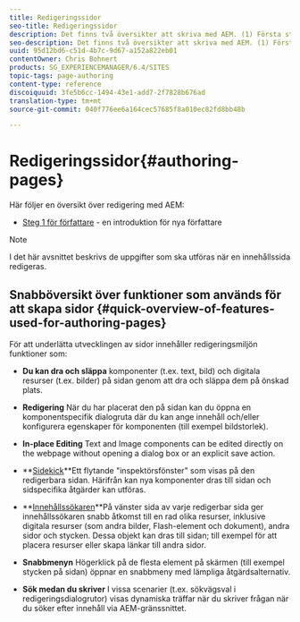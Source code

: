 ```yaml
---
title: Redigeringssidor
seo-title: Redigeringssidor
description: Det finns två översikter att skriva med AEM. (1) Första steget för författare - en introduktion för nya författare och (2) Snabbguide till redigeringssidor - en snabbguide (på hög nivå) till de viktigaste åtgärderna.
seo-description: Det finns två översikter att skriva med AEM. (1) Första steget för författare - en introduktion för nya författare och (2) Snabbguide till redigeringssidor - en snabbguide (på hög nivå) till de viktigaste åtgärderna.
uuid: 95d12bd6-c51d-4b7c-9d67-a152a822eb01
contentOwner: Chris Bohnert
products: SG_EXPERIENCEMANAGER/6.4/SITES
topic-tags: page-authoring
content-type: reference
discoiquuid: 3fe5b6cc-1494-43e1-add7-2f7828b676ad
translation-type: tm+mt
source-git-commit: 040f776ee6a164cec57685f8a010ec82fd8bb48b

---
```



# Redigeringssidor{#authoring-pages}

Här följer en översikt över redigering med AEM:

* [Steg 1 för författare](/help/sites-classic-ui-authoring/classic-page-author-first-steps.md) - en introduktion för nya författare

>[!NOTE]
>
>I det här avsnittet beskrivs de uppgifter som ska utföras när en innehållssida redigeras. <!-- There are many additional features closely related to page authoring, these are covered under [Site and Page Features](/sites-classic-ui-authoring/classic-feature.md). -->

## Snabböversikt över funktioner som används för att skapa sidor {#quick-overview-of-features-used-for-authoring-pages}

För att underlätta utvecklingen av sidor innehåller redigeringsmiljön funktioner som:

* **Du kan dra och släppa** komponenter (t.ex. text, bild) och digitala resurser (t.ex. bilder) på sidan genom att dra och släppa dem på önskad plats.

* **Redigering** När du har placerat den på sidan kan du öppna en komponentspecifik dialogruta där du kan ange innehåll och/eller konfigurera egenskaper för komponenten (till exempel bildstorlek).

* **In-place Editing** Text and Image components can be edited directly on the webpage without opening a dialog box or an explicit save action.

* **[Sidekick](/help/sites-classic-ui-authoring/classic-page-author-env-tools.md#sidekickclassicui)**Ett flytande &quot;inspektörsfönster&quot; som visas på den redigerbara sidan. Härifrån kan nya komponenter dras till sidan och sidspecifika åtgärder kan utföras.

* **[Innehållssökaren](/help/sites-classic-ui-authoring/classic-page-author-env-tools.md#thecontentfinderclassicui)**På vänster sida av varje redigerbar sida ger innehållssökaren snabb åtkomst till en rad olika resurser, inklusive digitala resurser (som andra bilder, Flash-element och dokument), andra sidor och stycken. Dessa objekt kan dras till sidan; till exempel för att placera resurser eller skapa länkar till andra sidor.

* **Snabbmenyn** Högerklick på de flesta element på skärmen (till exempel stycken på sidan) öppnar en snabbmeny med lämpliga åtgärdsalternativ.

* **Sök medan du skriver** I vissa scenarier (t.ex. sökvägsval i redigeringsdialogrutor) visas dynamiska träffar när du skriver frågan när du söker efter innehåll via AEM-gränssnittet.


